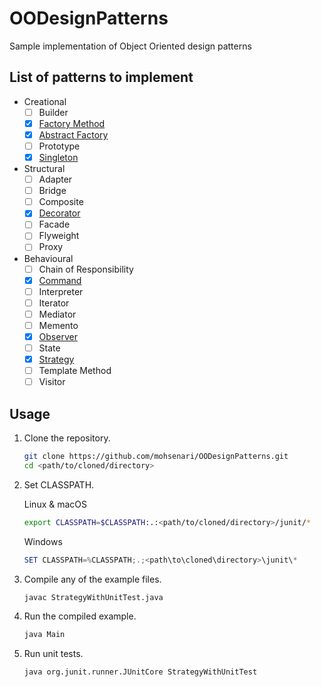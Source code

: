 # OODesignPatterns

Sample implementation of Object Oriented design patterns

## List of patterns to implement

* Creational
  * [ ] Builder
  * [x] [Factory Method](FactoryWithUnitTest.java)
  * [x] [Abstract Factory](AbstractFactoryWithUnitTest.java)
  * [ ] Prototype
  * [x] [Singleton](SingletonWithUnitTest.java)
* Structural
  * [ ] Adapter
  * [ ] Bridge
  * [ ] Composite
  * [x] [Decorator](DecoratorWithUnitTest.java)
  * [ ] Facade
  * [ ] Flyweight
  * [ ] Proxy
* Behavioural
  * [ ] Chain of Responsibility
  * [x] [Command](CommandWithUnitTest.java)
  * [ ] Interpreter
  * [ ] Iterator
  * [ ] Mediator
  * [ ] Memento
  * [x] [Observer](ObserverWithUnitTest.java)
  * [ ] State
  * [x] [Strategy](StrategyWithUnitTest.java)
  * [ ] Template Method
  * [ ] Visitor

## Usage

1. Clone the repository.

    ```bash
    git clone https://github.com/mohsenari/OODesignPatterns.git
    cd <path/to/cloned/directory>
    ```

2. Set CLASSPATH.

    Linux & macOS

    ```bash
    export CLASSPATH=$CLASSPATH:.:<path/to/cloned/directory>/junit/*
    ```

    Windows

    ```powershell
    SET CLASSPATH=%CLASSPATH;.;<path\to\cloned\directory>\junit\*
    ```

3. Compile any of the example files.

    ```bash
    javac StrategyWithUnitTest.java
    ```

4. Run the compiled example.

    ```bash
    java Main
    ```

5. Run unit tests.

    ```bash
    java org.junit.runner.JUnitCore StrategyWithUnitTest
    ```
